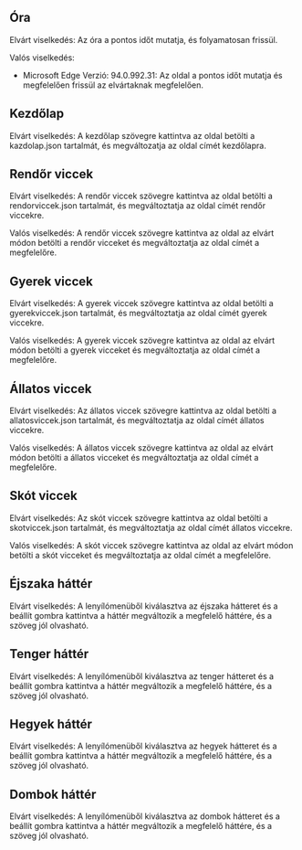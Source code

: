 
Óra
---

Elvárt viselkedés: Az óra a pontos időt mutatja, és folyamatosan frissül.

Valós viselkedés: 
- Microsoft Edge Verzió: 94.0.992.31: Az oldal a pontos időt mutatja és megfelelően frissül az elvártaknak megfelelően.

Kezdőlap
--------

Elvárt viselkedés: A kezdőlap szövegre kattintva az oldal betölti a kazdolap.json tartalmát, és megváltozatja az oldal címét kezdőlapra.

Rendőr viccek
-------------

Elvárt viselkedés: A rendőr viccek szövegre kattintva az oldal betölti a rendorviccek.json tartalmát, és megváltoztatja az oldal címét rendőr viccekre.

Valós viselkedés: A rendőr viccek szövegre kattintva az oldal az elvárt módon betölti a rendőr vicceket és megváltoztatja az oldal címét a megfelelőre.

Gyerek viccek
-------------

Elvárt viselkedés: A gyerek viccek szövegre kattintva az oldal betölti a gyerekviccek.json tartalmát, és megváltoztatja az oldal címét gyerek viccekre.

Valós viselkedés: A gyerek viccek szövegre kattintva az oldal az elvárt módon betölti a gyerek vicceket és megváltoztatja az oldal címét a megfelelőre.

Állatos viccek
--------------

Elvárt viselkedés: Az állatos viccek szövegre kattintva az oldal betölti a allatosviccek.json tartalmát, és megváltoztatja az oldal címét állatos viccekre.

Valós viselkedés: A állatos viccek szövegre kattintva az oldal az elvárt módon betölti a állatos vicceket és megváltoztatja az oldal címét a megfelelőre.


Skót viccek
--------------

Elvárt viselkedés: Az skót viccek szövegre kattintva az oldal betölti a skotviccek.json tartalmát, és megváltoztatja az oldal címét állatos viccekre.

Valós viselkedés: A skót viccek szövegre kattintva az oldal az elvárt módon betölti a skót vicceket és megváltoztatja az oldal címét a megfelelőre.

Éjszaka háttér
------

Elvárt viselkedés: A lenyílómenüből kiválasztva az éjszaka hátteret és a beállít gombra kattintva a háttér megváltozik a megfelelő háttére, és a szöveg jól olvasható.

Tenger háttér
------

Elvárt viselkedés: A lenyílómenüből kiválasztva az tenger hátteret és a beállít gombra kattintva a háttér megváltozik a megfelelő háttére, és a szöveg jól olvasható.

Hegyek háttér
------

Elvárt viselkedés: A lenyílómenüből kiválasztva az hegyek hátteret és a beállít gombra kattintva a háttér megváltozik a megfelelő háttére, és a szöveg jól olvasható.

Dombok háttér
------

Elvárt viselkedés: A lenyílómenüből kiválasztva az dombok hátteret és a beállít gombra kattintva a háttér megváltozik a megfelelő háttére, és a szöveg jól olvasható.
